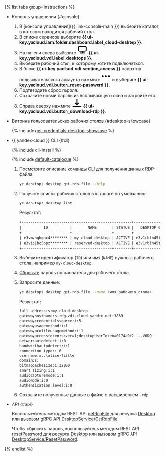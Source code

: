 {% list tabs group=instructions %}

- Консоль управления {#console}

  1. В [консоли управления]({{ link-console-main }}) выберите каталог, в котором находится рабочий стол.
  1. В списке сервисов выберите **{{ ui-key.yacloud.iam.folder.dashboard.label_cloud-desktop }}**.
  1. На панели слева выберите ![image](../../_assets/console-icons/display.svg) **{{ ui-key.yacloud.vdi.label_desktops }}**.
  1. Выберите рабочий стол, к которому хотите подключиться.
  1. В блоке **{{ ui-key.yacloud.vdi.section_access }}** напротив пользовательского аккаунта нажмите ![image](../../_assets/console-icons/ellipsis.svg) и выберите **{{ ui-key.yacloud.vdi.button_reset-password }}**.
  1. Подтвердите сброс пароля.
  1. Сохраните новый пароль из всплывающего окна и закройте его.
  1. Справа сверху нажмите ![image](../../_assets/console-icons/arrow-down-to-line.svg) **{{ ui-key.yacloud.vdi.button_download-rdp }}**.

- Витрина пользовательских рабочих столов {#desktop-showcase}

  {% include [get-credentials-desktop-showcase](get-credentials-desktop-showcase.md) %}

- {{ yandex-cloud }} CLI {#cli}

  {% include [cli-install](../cli-install.md) %}

  {% include [default-catalogue](../default-catalogue.md) %}

  1. Посмотрите описание команды [CLI](../../cli/index.yaml) для получения данных RDP-файла:

      ```bash
      yc desktops desktop get-rdp-file --help
      ```

  1. Получите список рабочих столов в каталоге по умолчанию:

      ```bash
      yc desktops desktop list
      ```

      Результат:

      ```bash
      +----------------------+------------------+--------+----------------------+---------------------+
      |          ID          |       NAME       | STATUS |   DESKTOP GROUP ID   |   CREATED (UTC-0)   |
      +----------------------+------------------+--------+----------------------+---------------------+
      | e3vmvhgbgac4******** | my-cloud-desktop | ACTIVE | e3v1rbln45tl******** | 2024-10-09 22:42:28 |
      | e3vio1bc5ppz******** | reserved-desktop | ACTIVE | e3v1rbln45tl******** | 2024-10-09 21:35:17 |
      +----------------------+------------------+--------+----------------------+---------------------+
      ```

  1. Выберите идентификатор (`ID`) или имя (`NAME`) нужного рабочего стола, например `my-cloud-desktop`.
  1. [Сбросьте](../../cloud-desktop/operations/desktops/password-reset.md) пароль пользователя для рабочего стола.


  1. Запросите данные:

      ```bash
      yc desktops desktop get-rdp-file --name <имя_рабочего_стола>
      ```

      Результат:

      ```text
      full address:s:my-cloud-desktop
      gatewayhostname:s:rdg.vdi.cloud.yandex.net:3839
      gatewaycredentialssource:i:5
      gatewayusagemethod:i:1
      gatewayprofileusagemethod:i:1
      gatewayaccesstoken:s:ver=1;desktopUserToken=0174a9f2-...V6DQ
      networkautodetect:i:0
      bandwidthautodetect:i:1
      connection type:i:6
      username:s:.\alice-little
      domain:s:
      bitmapcachesize:i:32000
      smart sizing:i:1
      audiocapturemode:i:1
      audiomode:i:0
      authentication level:i:0
      ```

  1. Сохраните полученные данные в файле с расширением `.rdp`.

- API {#api}

  Воспользуйтесь методом REST API [getRdpFile](../../cloud-desktop/api-ref/Desktop/getRdpFile.md) для ресурса [Desktop](../../cloud-desktop/api-ref/Desktop/index.md) или вызовом gRPC API [DesktopService/GetRdpFile](../../cloud-desktop/api-ref/grpc/Desktop/getRdpFile.md).

  Чтобы сбросить пароль, воспользуйтесь методом REST API [resetPassword](../../cloud-desktop/api-ref/Desktop/resetPassword.md) для ресурса [Desktop](../../cloud-desktop/api-ref/Desktop/index.md) или вызовом gRPC API [DesktopService/ResetPassword](../../cloud-desktop/api-ref/grpc/Desktop/resetPassword.md).

{% endlist %}
